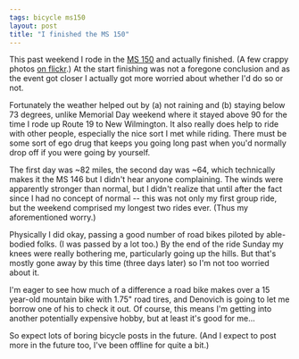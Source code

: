 ```yaml
---
tags: bicycle ms150
layout: post
title: "I finished the MS 150"
---
```




<p>This past weekend I rode in the <a href="http://www.cwinters.com/ms150/">MS 150</a> and actually finished. (A few crappy photos <a href="http://www.flickr.com/photos/cwinters/tags/ms150/">on flickr</a>.) At the start finishing was not a foregone conclusion and as the event got closer I actually got more worried about whether I'd do so or not.</p>

<p>Fortunately the weather helped out by (a) not raining and (b) staying below 73 degrees, unlike Memorial Day weekend where it stayed above 90 for the time I rode up Route 19 to New Wilmington. It also really does help to ride with other people, especially the nice sort I met while riding. There must be some sort of ego drug that keeps you going long past when you'd normally drop off if you were going by yourself.</p>

<p>The first day was ~82 miles, the second day was ~64, which technically makes it the MS 146 but I didn't hear anyone complaining. The winds were apparently stronger than normal, but I didn't realize that until after the fact since I had no concept of normal -- this was not only my first group ride, but the weekend comprised my longest two rides ever. (Thus my aforementioned worry.)</p>

<p>Physically I did okay, passing a good number of road bikes piloted by able-bodied folks. (I was passed by a lot too.) By the end of the ride Sunday my knees were really bothering me, particularly going up the hills. But that's mostly gone away by this time (three days later) so I'm not too worried about it.</p>

<p>I'm eager to see how much of a difference a road bike makes over a 15 year-old mountain bike with 1.75" road tires, and Denovich is going to let me borrow one of his to check it out. Of course, this means I'm getting into another potentially  expensive hobby, but at least it's good for me...</p>

<p>So expect lots of boring bicycle posts in the future. (And I expect to post more in the future too, I've been offline for quite a bit.)</p>


